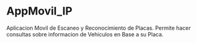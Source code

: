 # AppMovil_IP
Aplicacion Movil de Escaneo y Reconocimiento de Placas. Permite hacer consultas sobre informacion de Vehiculos en Base a su Placa.
